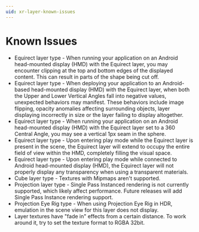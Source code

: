 ```yaml
---
uid: xr-layer-known-issues
---
```


# Known Issues

* Equirect layer type - When running your application on an Android head-mounted display (HMD) with the Equirect layer, you may encounter clipping at the top and bottom edges of the displayed content. This can result in parts of the shape being cut off.
* Equirect layer type - When deploying your application to an Android-based head-mounted display (HMD) with the Equirect layer, when both the Upper and Lower Vertical Angles fall into negative values, unexpected behaviors may manifest. These behaviors include image flipping, opacity anomalies affecting surrounding objects, layer displaying incorrectly in size or the layer failing to display altogether.
* Equirect layer type - When running your application on an Android head-mounted display (HMD) with the Equirect layer set to a 360 Central Angle, you may see a vertical 1px seam in the sphere.
* Equirect layer type - Upon entering play mode while the Equirect layer is present in the scene, the Equirect layer will extend to occupy the entire field of view within the HMD, completely filling the visual space.
* Equirect layer type - Upon entering play mode while connected to Android head-mounted display (HMD), the Equirect layer will not properly display any transparency when using a transparent materials.
* Cube layer type - Textures with Mipmaps aren't supported.
* Projection layer type - Single Pass Instanced rendering is not currently supported, which likely affect performance. Future releases will add Single Pass Instance rendering support.
* Projection Eye Rig type - When using Projection Eye Rig in HDR, emulation in the scene view for this layer does not display.
* Layer textures have "fade in" effects from a certain distance. To work around it, try to set the texture format to RGBA 32bit.
